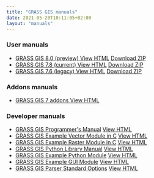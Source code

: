 ```yaml
---
title: "GRASS GIS manuals"
date: 2021-05-20T10:11:05+02:00
layout: "manuals"
---
```


### User manuals

<ul id="links" class="list-unstyled version">
 <li>
  <span class="mwl"><a href="/grass80/manuals/index.html " target="_blank"> GRASS GIS 8.0 (preview) </a></span>
  <a href="/grass80/manuals/index.html" class="inl btn btn-primary" target="_blank">View HTML</a> <a href="/grass80/manuals/grass-8.0_html_manual.zip" class="inl btn btn-secondary">Download ZIP</a>
  </li>
   <li>
  <span class="mwl"><a href="/grass78/manuals/index.html " target="_blank"> GRASS GIS 7.8 (current) </a></span>
  <a href="/grass78/manuals/index.html" class="inl btn btn-primary" target="_blank">View HTML</a> <a href="/grass78/manuals/grass-7.8_html_manual.zip" class="inl btn btn-secondary">Download ZIP</a>
  </li>
   <li>
  <span class="mwl"><a href="/grass76/manuals/index.html " target="_blank"> GRASS GIS 7.6 (legacy) </a></span>
  <a href="/grass76/manuals/index.html" class="inl btn btn-primary" target="_blank">View HTML</a> <a href="/grass76/manuals/grass-7.6_html_manual.zip" class="inl btn btn-secondary">Download ZIP</a>
  </li>
<!--
 <li>
  <span class="mwl"><a href="/grass74/manuals/index.html " target="_blank"> GRASS GIS 7.4 (stable) </a></span>
  <a href="/grass74/manuals/index.html" class="inl btn btn-primary" target="_blank">View HTML</a> <a href="#" class="inl btn btn-secondary">Download ZIP</a>
  </li>
   <li>
  <span class="mwl"><a href="/grass72/manuals/index.html " target="_blank"> GRASS GIS 7.2 (stable) </a></span>
  <a href="/grass72/manuals/index.html" class="inl btn btn-primary" target="_blank">View HTML</a> <a href="#" class="inl btn btn-secondary">Download ZIP</a>
  </li>
   <li>
  <span class="mwl"><a href="/grass70/manuals/index.html " target="_blank"> GRASS GIS 7.0 (stable) </a></span>
  <a href="/grass70/manuals/index.html" class="inl btn btn-primary" target="_blank">View HTML</a> <a href="#" class="inl btn btn-secondary">Download ZIP</a>
  </li>
   <li>
  <span class="mwl"><a href="/grass64/manuals/index.html " target="_blank"> GRASS GIS 6.4 (very old stable) </a></span>
  <a href="/grass64/manuals/index.html" class="inl btn btn-primary" target="_blank">View HTML</a> <a href="#" class="inl btn btn-secondary">Download ZIP</a>
  </li>
-->
</ul>

### Addons manuals

<ul id="links" class="list-unstyled version">
 <li>
  <span class="mwl"><a href="/grass7/manuals/addons/ " target="_blank"> GRASS GIS 7 addons </a></span>
  <a href="/grass7/manuals/addons/" class="inl btn btn-primary" target="_blank">View HTML</a>
  </li>
<!-- outdated
<li>
  <span class="mwl"><a href="/grass6/manuals/addons/ " target="_blank"> GRASS GIS 6 addons (unsupported) </a></span>
  <a href="/grass6/manuals/addons/" class="inl btn btn-primary" target="_blank">View HTML</a>
  </li>
-->
</ul>

### Developer manuals

<ul id="links" class="list-unstyled version">
 <li>
  <span class="mwl-l"><a href="/programming8/ " target="_blank">GRASS GIS Programmer's Manual</a></span>
  <a href="/programming7/" class="inl btn btn-primary" target="_blank">View HTML</a>
  </li>
 <li>
  <span class="mwl-l"><a href="https://github.com/OSGeo/grass/tree/main/doc/vector/v.example " target="_blank"> GRASS GIS Example Vector Module in C</a></span>
  <a href="https://github.com/OSGeo/grass/tree/main/doc/vector/v.example" class="inl btn btn-primary" target="_blank">View HTML</a>
  </li>
 <li>
  <span class="mwl-l"><a href="https://github.com/OSGeo/grass/tree/main/doc/raster/r.example " target="_blank"> GRASS GIS Example Raster Module in C</a></span>
  <a href="https://github.com/OSGeo/grass/tree/main/doc/raster/r.example" class="inl btn btn-primary" target="_blank">View HTML</a>
  </li>
 <li>
  <span class="mwl-l"><a href="/grass80/manuals/libpython/index.html " target="_blank"> GRASS GIS Python Library Manual</a></span>
  <a href="/grass80/manuals/libpython/index.html" class="inl btn btn-primary" target="_blank">View HTML</a>
  </li>
 <li>
  <span class="mwl-l"><a href="https://gitlab.com/vpetras/r.example.plus " target="_blank"> GRASS GIS Example Python Module</a></span>
  <a href="https://gitlab.com/vpetras/r.example.plus" class="inl btn btn-primary" target="_blank">View HTML</a>
  </li>
 <li>
  <span class="mwl-l"><a href="https://github.com/OSGeo/grass/tree/main/doc/gui/wxpython/example " target="_blank"> GRASS GIS Example GUI Module</a></span>
  <a href="https://github.com/OSGeo/grass/tree/main/doc/gui/wxpython/example" class="inl btn btn-primary" target="_blank">View HTML</a>
  </li>
 <li>
  <span class="mwl-l"><a href="/grass80/manuals/parser_standard_options.html " target="_blank"> GRASS GIS Parser Standard Options</a></span>
  <a href="/grass80/manuals/parser_standard_options.html" class="inl btn btn-primary" target="_blank">View HTML</a>
  </li>
</ul>
